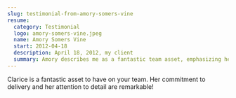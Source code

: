 ```yaml
---
slug: testimonial-from-amory-somers-vine
resume:
  category: Testimonial
  logo: amory-somers-vine.jpeg
  name: Amory Somers Vine
  start: 2012-04-18
  description: April 18, 2012, my client
  summary: Amory describes me as a fantastic team asset, emphasizing her remarkable commitment to delivery and attention to detail.
---
```


Clarice is a fantastic asset to have on your team.
Her commitment to delivery and her attention to detail are remarkable!
